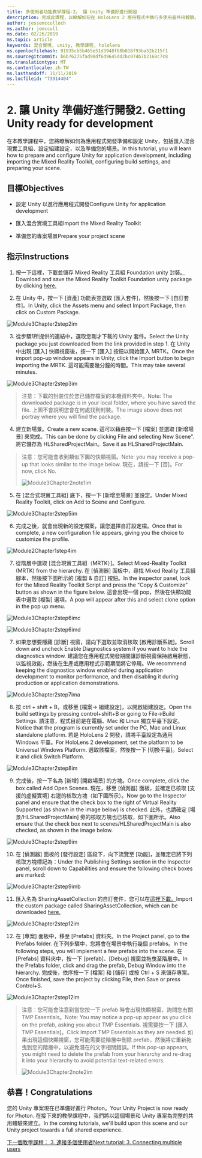 ```yaml
---
title: 多使用者功能教學課程-2。 讓 Unity 準備好進行開發
description: 完成此課程，以瞭解如何在 HoloLens 2 應用程式中執行多使用者共用體驗。
author: jessemcculloch
ms.author: jemccull
ms.date: 02/26/2019
ms.topic: article
keywords: 混合實境, unity, 教學課程, hololens
ms.openlocfilehash: 91935cb5b465e51d3948f68b818f93ba52b215f1
ms.sourcegitcommit: b6b76275fad90df6d9645dd2bc074b7b2168c7c8
ms.translationtype: MT
ms.contentlocale: zh-TW
ms.lasthandoff: 11/11/2019
ms.locfileid: "73914404"
---
```

# <a name="2-getting-unity-ready-for-development"></a><span data-ttu-id="0641a-105">2. 讓 Unity 準備好進行開發</span><span class="sxs-lookup"><span data-stu-id="0641a-105">2. Getting Unity ready for development</span></span> 


<span data-ttu-id="0641a-106">在本教學課程中，您將瞭解如何為應用程式開發準備和設定 Unity，包括匯入混合現實工具組、設定組建設定，以及準備您的場景。</span><span class="sxs-lookup"><span data-stu-id="0641a-106">In this tutorial, you will learn how to prepare and configure Unity for application development, including importing the Mixed Reality Toolkit, configuring build settings, and preparing your scene.</span></span>

## <a name="objectives"></a><span data-ttu-id="0641a-107">目標</span><span class="sxs-lookup"><span data-stu-id="0641a-107">Objectives</span></span>

- <span data-ttu-id="0641a-108">設定 Unity 以進行應用程式開發</span><span class="sxs-lookup"><span data-stu-id="0641a-108">Configure Unity for application development</span></span>

- <span data-ttu-id="0641a-109">匯入混合實境工具組</span><span class="sxs-lookup"><span data-stu-id="0641a-109">Import the Mixed Reality Toolkit</span></span>

- <span data-ttu-id="0641a-110">準備您的專案場景</span><span class="sxs-lookup"><span data-stu-id="0641a-110">Prepare your project scene</span></span>

## <a name="instructions"></a><span data-ttu-id="0641a-111">指示</span><span class="sxs-lookup"><span data-stu-id="0641a-111">Instructions</span></span>

1. <span data-ttu-id="0641a-112">按一下這裡，下載並儲存 Mixed Reality 工具組 Foundation unity 封裝[。](https://github.com/microsoft/MixedRealityToolkit-Unity/releases/download/v2.1.0/Microsoft.MixedReality.Toolkit.Unity.Foundation.2.1.0.unitypackage)</span><span class="sxs-lookup"><span data-stu-id="0641a-112">Download and save the Mixed Reality Toolkit Foundation unity package by clicking [here.](https://github.com/microsoft/MixedRealityToolkit-Unity/releases/download/v2.1.0/Microsoft.MixedReality.Toolkit.Unity.Foundation.2.1.0.unitypackage)</span></span>

2. <span data-ttu-id="0641a-113">在 Unity 中，按一下 [資產] 功能表並選取 [匯入套件]，然後按一下 [自訂套件]。</span><span class="sxs-lookup"><span data-stu-id="0641a-113">In Unity, click the Assets menu and select Import Package, then click on Custom Package.</span></span>

![Module3Chapter2step2im](images/module3chapter2step2im.PNG)

3. <span data-ttu-id="0641a-115">從步驟1所提供的連結中，選取您剛才下載的 Unity 套件。</span><span class="sxs-lookup"><span data-stu-id="0641a-115">Select the Unity package you just downloaded from the link provided in step 1.</span></span> <span data-ttu-id="0641a-116">在 Unity 中出現 [匯入] 快顯視窗後，按一下 [匯入] 按鈕以開始匯入 MRTK。</span><span class="sxs-lookup"><span data-stu-id="0641a-116">Once the import pop-up window appears in Unity, click the Import button to begin importing the MRTK.</span></span> <span data-ttu-id="0641a-117">這可能需要幾分鐘的時間。</span><span class="sxs-lookup"><span data-stu-id="0641a-117">This may take several minutes.</span></span>

![Module3Chapter2step3im](images/module3chapter2step3im.PNG)

> <span data-ttu-id="0641a-119">注意：下載的封裝位於您已儲存檔案的本機資料夾中。</span><span class="sxs-lookup"><span data-stu-id="0641a-119">Note: The downloaded package is in your local folder, where you have saved the file.</span></span> <span data-ttu-id="0641a-120">上圖不會說明您會在何處找到封裝。</span><span class="sxs-lookup"><span data-stu-id="0641a-120">The image above does not portray where you will find the package.</span></span>

4. <span data-ttu-id="0641a-121">建立新場景。</span><span class="sxs-lookup"><span data-stu-id="0641a-121">Create a new scene.</span></span> <span data-ttu-id="0641a-122">這可以藉由按一下 [檔案] 並選取 [新增場景] 來完成。</span><span class="sxs-lookup"><span data-stu-id="0641a-122">This can be done by clicking File and selecting New Scene".</span></span> <span data-ttu-id="0641a-123">將它儲存為 HLSharedProjectMain。</span><span class="sxs-lookup"><span data-stu-id="0641a-123">Save it as HLSharedProjectMain.</span></span>

> <span data-ttu-id="0641a-124">注意：您可能會收到類似下圖的快顯視窗。</span><span class="sxs-lookup"><span data-stu-id="0641a-124">Note: you may receive a pop-up that looks similar to the image below.</span></span> <span data-ttu-id="0641a-125">現在，請按一下 [否]。</span><span class="sxs-lookup"><span data-stu-id="0641a-125">For now, click No.</span></span>
>
> ![Module3Chapter2note1im](images/module3chapter2note1im.PNG)

5. <span data-ttu-id="0641a-127">在 [混合式現實工具組] 底下，按一下 [新增至場景] 並設定。</span><span class="sxs-lookup"><span data-stu-id="0641a-127">Under Mixed Reality Toolkit, click on Add to Scene and Configure.</span></span>

![Module3Chapter2step5im](images/module3chapter2step5im.PNG)

6. <span data-ttu-id="0641a-129">完成之後，就會出現新的設定檔案，讓您選擇自訂設定檔。</span><span class="sxs-lookup"><span data-stu-id="0641a-129">Once that is complete, a new configuration file appears, giving you the choice to customize the profile.</span></span> 

![Module2Chapter1step4im](images/Module2Chapter1step4im.PNG)

7. <span data-ttu-id="0641a-131">從階層中選取 [混合現實工具組（MRTK）]。</span><span class="sxs-lookup"><span data-stu-id="0641a-131">Select Mixed-Reality Toolkit (MRTK) from the  hierarchy.</span></span> <span data-ttu-id="0641a-132">在 [偵測器] 面板中，尋找 Mixed Reality 工具組腳本，然後按下圖所示的 [複製 & 自訂] 按鈕。</span><span class="sxs-lookup"><span data-stu-id="0641a-132">In the inspector panel, look for the Mixed Reality Toolkit Script and press the "Copy & Customize" button  as shown in the figure below.</span></span>  <span data-ttu-id="0641a-133">這會出現一個 pop，然後在快顯功能表中選取 [複製] 選項。</span><span class="sxs-lookup"><span data-stu-id="0641a-133">A pop will appear after this and select clone option in the pop up menu.</span></span>

![Module3Chapter2step6imc](images/module3chapter2step6imc.PNG)

![Module3Chapter2step6imd](images/module3chapter2step6imd.PNG)

7. <span data-ttu-id="0641a-136">如果您想要隱藏 [診斷] 視窗，請向下選取並取消核取 [啟用診斷系統]。</span><span class="sxs-lookup"><span data-stu-id="0641a-136">Scroll down and uncheck Enable Diagnostics system if you want to hide the diagnostics window.</span></span> <span data-ttu-id="0641a-137">建議您在應用程式開發期間讓診斷視窗保持啟用狀態，以監視效能，然後在生產或應用程式示範期間將它停用。</span><span class="sxs-lookup"><span data-stu-id="0641a-137">We recommend keeping the diagnostics window enabled during application development to monitor performance, and then disabling it during production or application demonstrations.</span></span> 

![Module3Chapter2step7ima](images/module3chapter2step7ima.PNG)

8. <span data-ttu-id="0641a-139">按 ctrl + shift + B，或移至 [檔案-> 組建設定]，以開啟組建設定。</span><span class="sxs-lookup"><span data-stu-id="0641a-139">Open the build settings by pressing control+shift+B or going to File->Build Settings.</span></span> <span data-ttu-id="0641a-140">請注意，程式目前是在電腦、Mac 和 Linux 獨立平臺下設定。</span><span class="sxs-lookup"><span data-stu-id="0641a-140">Notice that the program is currently set under the PC, Mac and Linux standalone platform.</span></span> <span data-ttu-id="0641a-141">若是 HoloLens 2 開發，請將平臺設定為通用 Windows 平臺。</span><span class="sxs-lookup"><span data-stu-id="0641a-141">For HoloLens 2 development, set the platform to be Universal Windows Platform.</span></span> <span data-ttu-id="0641a-142">選取該檔案，然後按一下 [切換平臺]。</span><span class="sxs-lookup"><span data-stu-id="0641a-142">Select it and click Switch Platform.</span></span>

![Module3Chapter2step8im](images/module3chapter2step8im.PNG)

9. <span data-ttu-id="0641a-144">完成後，按一下名為 [新增] [開啟場景] 的方塊。</span><span class="sxs-lookup"><span data-stu-id="0641a-144">Once complete, click the box called Add Open Scenes.</span></span> <span data-ttu-id="0641a-145">現在，移至 [偵測器] 面板，並確定已核取 [支援的虛擬實境] 右邊的核取方塊（如下圖所示）。</span><span class="sxs-lookup"><span data-stu-id="0641a-145">Now go to the Inspector panel and ensure that the check box to the right of Virtual Reality Supported (as shown in the image below) is checked.</span></span> <span data-ttu-id="0641a-146">此外，也請確定 [場景/HLSharedProjectMain] 旁的核取方塊也已核取，如下圖所示。</span><span class="sxs-lookup"><span data-stu-id="0641a-146">Also ensure that the check box next to scenes/HLSharedProjectMain is also checked, as shown in the image below.</span></span>

![Module3Chapter2step9im](images/module3chapter2step9im.PNG)

10. <span data-ttu-id="0641a-148">在 [偵測器] 面板的 [發行設定] 區段下，向下流覽至 [功能]，並確定已將下列核取方塊標記為：</span><span class="sxs-lookup"><span data-stu-id="0641a-148">Under the Publishing Settings section in the Inspector panel, scroll down to Capabilities and ensure the following check boxes are marked:</span></span>

![Module3Chapter2step9imb](images/module3chapter2step9imb.PNG)

11. <span data-ttu-id="0641a-150">匯入名為 SharingAssetCollection 的自訂套件，您可以在[這裡下載。](https://github.com/microsoft/MixedRealityLearning/releases/tag/development)</span><span class="sxs-lookup"><span data-stu-id="0641a-150">Import the custom package called SharingAssetCollection, which can be downloaded [here.](https://github.com/microsoft/MixedRealityLearning/releases/tag/development)</span></span>

![Module3Chapter2step12im](images/module3chapter2step11im.PNG)

12. <span data-ttu-id="0641a-152">在 [專案] 面板中，移至 [Prefabs] 資料夾。</span><span class="sxs-lookup"><span data-stu-id="0641a-152">In the Project panel, go to the Prefabs folder.</span></span> <span data-ttu-id="0641a-153">在下列步驟中，您將會在場景中執行幾個 prefabs。</span><span class="sxs-lookup"><span data-stu-id="0641a-153">In the following steps, you will implement a few prefabs into the scene.</span></span> <span data-ttu-id="0641a-154">在 [Prefabs] 資料夾中，按一下 [prefab]、[Debug] 視窗並拖曳至階層中。</span><span class="sxs-lookup"><span data-stu-id="0641a-154">In the Prefabs folder, click and drag the prefab, Debug Window into the hierarchy.</span></span> <span data-ttu-id="0641a-155">完成後，依序按一下 [檔案] 和 [儲存] 或按 Ctrl + S 來儲存專案。</span><span class="sxs-lookup"><span data-stu-id="0641a-155">Once finished, save the project by clicking File, then Save or press Control+S.</span></span>

![Module3Chapter2step12im](images/module3chapter2step12im.PNG)

   > <span data-ttu-id="0641a-157">注意：您可能會注意到當您按一下 prefab 時會出現快顯視窗，詢問您有關 TMP Essentials。</span><span class="sxs-lookup"><span data-stu-id="0641a-157">Note: You may notice a pop-up appear as you click on the prefab, asking you about TMP Essentials.</span></span> <span data-ttu-id="0641a-158">視需要按一下 [匯入 TMP Essentials]。</span><span class="sxs-lookup"><span data-stu-id="0641a-158">Click Import TMP Essentials as they are needed.</span></span> <span data-ttu-id="0641a-159">如果出現這個快顯視窗，您可能需要從階層中刪除 prefab，然後將它重新拖曳到您的階層中，以避免潛在的文字相關錯誤。</span><span class="sxs-lookup"><span data-stu-id="0641a-159">If this pop-up appears, you might need to delete the prefab from your hierarchy and re-drag it into your hierarchy to avoid potential text-related errors.</span></span>
   >
>![Module3Chapter2note2im](images/module3chapter2note2im.PNG)


## <a name="congratulations"></a><span data-ttu-id="0641a-161">恭喜！</span><span class="sxs-lookup"><span data-stu-id="0641a-161">Congratulations</span></span>

<span data-ttu-id="0641a-162">您的 Unity 專案現在已準備好進行 Photon。</span><span class="sxs-lookup"><span data-stu-id="0641a-162">Your Unity Project is now ready for Photon.</span></span> <span data-ttu-id="0641a-163">在接下來的教學課程中，我們將以這個場景和 Unity 專案為完整的共用體驗來建立。</span><span class="sxs-lookup"><span data-stu-id="0641a-163">In the coming tutorials, we'll build upon this scene and our Unity project towards a full shared experience.</span></span>

<span data-ttu-id="0641a-164">[下一個教學課程： 3. 連接多個使用者](mrlearning-sharing(photon)-ch3.md)</span><span class="sxs-lookup"><span data-stu-id="0641a-164">[Next tutorial: 3. Connecting multiple users](mrlearning-sharing(photon)-ch3.md)</span></span>

